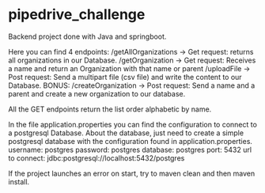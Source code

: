 # pipedrive_challenge

Backend project done with Java and springboot.

Here you can find 4 endpoints: 
  /getAllOrganizations -> Get request: returns all organizations in our Database.
  /getOrganization -> Get request: Receives a name and return an Organization with that name or parent
  /uploadFile -> Post request: Send a multipart file (csv file) and write the content to our Database.
  BONUS: /createOrganization -> Post request: Send a name and a parent and create a new organization to our database.
  
  All the GET endpoints return the list order alphabetic by name.
  
  In the file application.properties you can find the configuration to connect to a postgresql Database.
  About the database, just need to create a simple postgresql database with the configuration found in application.properties.
    username: postgres
    password: postgres
    database: postgres
    port: 5432
    url to connect: jdbc:postgresql://localhost:5432/postgres
    
  
  If the project launches an error on start, try to maven clean and then maven install.
